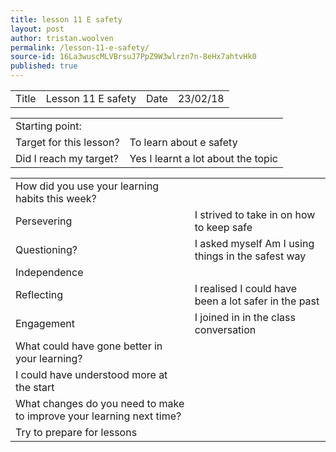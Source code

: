 ```yaml
---
title: lesson 11 E safety
layout: post
author: tristan.woolven
permalink: /lesson-11-e-safety/
source-id: 16La3wuscMLVBrsuJ7PpZ9W3wlrzn7n-8eHx7ahtvHk0
published: true
---
```

<table>
  <tr>
    <td>Title</td>
    <td>Lesson 11 E safety</td>
    <td>Date</td>
    <td>23/02/18</td>
  </tr>
</table>


<table>
  <tr>
    <td>Starting point:</td>
    <td></td>
  </tr>
  <tr>
    <td>Target for this lesson?</td>
    <td>To learn about e safety</td>
  </tr>
  <tr>
    <td>Did I reach my target?</td>
    <td>Yes I learnt a lot about the topic</td>
  </tr>
</table>


<table>
  <tr>
    <td>How did you use your learning habits this week?</td>
    <td></td>
  </tr>
  <tr>
    <td>Persevering</td>
    <td>I strived to take in on how to keep safe</td>
  </tr>
  <tr>
    <td>Questioning?</td>
    <td>I asked myself Am I using things in the safest way</td>
  </tr>
  <tr>
    <td>Independence</td>
    <td></td>
  </tr>
  <tr>
    <td>Reflecting</td>
    <td>I realised I could have been a lot safer in the past</td>
  </tr>
  <tr>
    <td>Engagement</td>
    <td>I joined in in the class conversation</td>
  </tr>
  <tr>
    <td>What could have gone better in your learning?</td>
    <td></td>
  </tr>
  <tr>
    <td>I could have understood more at the start</td>
    <td></td>
  </tr>
  <tr>
    <td>What changes do you need to make to improve your learning next time?</td>
    <td></td>
  </tr>
  <tr>
    <td>Try to prepare for lessons</td>
    <td></td>
  </tr>
</table>


